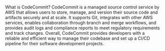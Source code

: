 What is CodeCommit?
CodeCommit is a managed source control service by AWS that allows users to store, manage, and version their source code and artifacts securely and at scale. 
It supports Git, integrates with other AWS services, enables collaboration through branch and merge workflows, and provides audit logs and compliance reports to meet regulatory requirements and track changes. 
Overall, CodeCommit provides developers with a reliable and efficient way to manage their codebase and set up a CI/CD pipeline for their software development projects.

